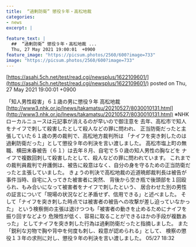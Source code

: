 ```yaml
---
title:  “過剰防衛” 懲役９年・高松地裁 
categories:
- news
excerpt: |
  
feature_text: |
  ##  “過剰防衛” 懲役９年・高松地裁 ...
  Thu, 27 May 2021 19:00:01  +0900
feature_image: "https://picsum.photos/2560/600?image=733"
image: "https://picsum.photos/2560/600?image=733"
---
```


[https://asahi.5ch.net/test/read.cgi/newsplus/1622109601/](https://asahi.5ch.net/test/read.cgi/newsplus/1622109601/)
posted on Thu, 27 May 2021 19:00:01  +0900

<!--more-->

「知人男性殺害」６１歳の男に懲役９年 高松地裁 [http://www3.nhk.or.jp/lnews/takamatsu/20210527/8030010131.html](http://www3.nhk.or.jp/lnews/takamatsu/20210527/8030010131.html) ※NHKローカルニュースは元記事が消えるのが早いので御注意を 去年、高松市で知人をナイフで刺して殺害したとして殺人などの罪に問われ、 正当防衛だったと主張していた６１歳の男の裁判で、高松地方裁判所は 「ナイフを突き刺したのは過剰防衛だった」として懲役９年の判決を言い渡しました。 高松市塩上町の無職、横田末春被告（６１）は去年８月、自宅で５０歳の知人男性の胸などを ナイフで複数回刺して殺害したとして、殺人などの罪に問われています。 これまでの裁判員裁判で弁護側は、被告に殺意はなく、自分の身を守るための正当防衛だったと主張していました。 きょうの判決で高松地裁の近道暁郎裁判長は被告が事件当時、自宅に入ってきた被害者に突然、 背後から空き瓶で後頭部を１回殴られ、もみ合いになって被害者をナイフで刺したという、 居合わせた別の男性の証言について「現場の状況などと矛盾せず、信用できる」と述べました。 そして「ナイフを突き刺した時点では被害者の被告への攻撃が差し迫っていなかった」 という検察側の主張は退けつつも「被害者の動きを止めるためにナイフを振り回すなどより 危険性が低く、容易に取ることができるほかの手段が複数あった」 としてナイフを突き刺した行為は過剰防衛だったと指摘しました。 また「鋭利な刃物で胸や背中を何度も刺し、殺意が認められる」として、 検察の懲役１３年の求刑に対し、懲役９年の判決を言い渡しました。 05/27 18:32
